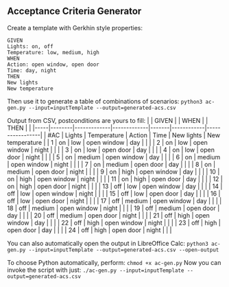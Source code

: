 
## Acceptance Criteria Generator

Create a template with Gerkhin style properties:

```
GIVEN
Lights: on, off
Temperature: low, medium, high
WHEN
Action: open window, open door
Time: day, night
THEN
New lights
New temperature
```

Then use it to generate a table of combinations of scenarios:
`python3 ac-gen.py --input=inputTemplate --output=generated-acs.csv`

Output from CSV, postconditions are yours to fill:
|     | GIVEN  |             | WHEN        |       | THEN       |                 | 
|-----|--------|-------------|-------------|-------|------------|-----------------| 
| #AC | Lights | Temperature | Action      | Time  | New lights | New temperature | 
| 1   | on     | low         | open window | day   |            |                 | 
| 2   | on     | low         | open window | night |            |                 | 
| 3   | on     | low         | open door   | day   |            |                 | 
| 4   | on     | low         | open door   | night |            |                 | 
| 5   | on     | medium      | open window | day   |            |                 | 
| 6   | on     | medium      | open window | night |            |                 | 
| 7   | on     | medium      | open door   | day   |            |                 | 
| 8   | on     | medium      | open door   | night |            |                 | 
| 9   | on     | high        | open window | day   |            |                 | 
| 10  | on     | high        | open window | night |            |                 | 
| 11  | on     | high        | open door   | day   |            |                 | 
| 12  | on     | high        | open door   | night |            |                 | 
| 13  | off    | low         | open window | day   |            |                 | 
| 14  | off    | low         | open window | night |            |                 | 
| 15  | off    | low         | open door   | day   |            |                 | 
| 16  | off    | low         | open door   | night |            |                 | 
| 17  | off    | medium      | open window | day   |            |                 | 
| 18  | off    | medium      | open window | night |            |                 | 
| 19  | off    | medium      | open door   | day   |            |                 | 
| 20  | off    | medium      | open door   | night |            |                 | 
| 21  | off    | high        | open window | day   |            |                 | 
| 22  | off    | high        | open window | night |            |                 | 
| 23  | off    | high        | open door   | day   |            |                 | 
| 24  | off    | high        | open door   | night |            |                 | 


You can also automatically open the output in LibreOffice Calc:
`python3 ac-gen.py --input=inputTemplate --output=generated-acs.csv --open-output`

To choose Python automatically, perform:
`chmod +x ac-gen.py`
Now you can invoke the script with just:
`./ac-gen.py --input=inputTemplate --output=generated-acs.csv`